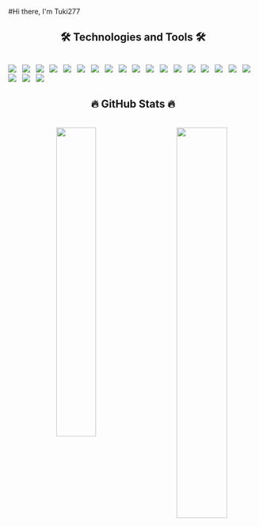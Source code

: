 #Hi there, I'm Tuki277

<h2 align="center">🛠 Technologies and Tools 🛠</h2>
<br>
<!-- https://simpleicons.org/ -->
<span><img src="https://img.shields.io/badge/MongoDB-%234ea94b.svg?style=for-the-badge&logo=mongodb&logoColor=white"/></span>
&nbsp;
<span><img src="https://img.shields.io/badge/mysql-%2300f.svg?style=for-the-badge&logo=mysql&logoColor=white"/></span>
&nbsp;
<span><img src="https://img.shields.io/badge/redis-%23DD0031.svg?style=for-the-badge&logo=redis&logoColor=white"/></span>
&nbsp;
<span><img src="https://img.shields.io/badge/expo-1C1E24?style=for-the-badge&logo=expo&logoColor=#D04A37"/></span>
&nbsp;
<span><img src="https://img.shields.io/badge/express.js-%23404d59.svg?style=for-the-badge&logo=express&logoColor=%2361DAFB"/></span>
&nbsp;
<span><img src="https://img.shields.io/badge/JWT-black?style=for-the-badge&logo=JSON%20web%20tokens"/></span>
&nbsp;
<span><img src="https://img.shields.io/badge/NPM-%23000000.svg?style=for-the-badge&logo=npm&logoColor=white"/></span>
&nbsp;
<span><img src="https://img.shields.io/badge/node.js-6DA55F?style=for-the-badge&logo=node.js&logoColor=white"/></span>
&nbsp;
<span><img src="https://img.shields.io/badge/react-%2320232a.svg?style=for-the-badge&logo=react&logoColor=%2361DAFB"/></span>
&nbsp;
<span><img src="https://img.shields.io/badge/react_native-%2320232a.svg?style=for-the-badge&logo=react&logoColor=%2361DAFB"/></span>
&nbsp;
<span><img src="https://img.shields.io/badge/Socket.io-black?style=for-the-badge&logo=socket.io&badgeColor=010101"/></span>
&nbsp;
<span><img src="https://img.shields.io/badge/vuejs-%2335495e.svg?style=for-the-badge&logo=vuedotjs&logoColor=%234FC08D"/></span>
&nbsp;
<span><img src="https://img.shields.io/badge/heroku-%23430098.svg?style=for-the-badge&logo=heroku&logoColor=white"/></span>
&nbsp;
<span><img src="https://img.shields.io/badge/Visual%20Studio%20Code-0078d7.svg?style=for-the-badge&logo=visual-studio-code&logoColor=white"/></span>
&nbsp;
<span><img src="https://img.shields.io/badge/html5-%23E34F26.svg?style=for-the-badge&logo=html5&logoColor=white"/></span>
&nbsp;
<span><img src="https://img.shields.io/badge/css3-%231572B6.svg?style=for-the-badge&logo=css3&logoColor=white"/></span>
&nbsp;
<span><img src="https://img.shields.io/badge/javascript-%23323330.svg?style=for-the-badge&logo=javascript&logoColor=%23F7DF1E"/></span>
&nbsp;
<span><img src="https://img.shields.io/badge/typescript-%23007ACC.svg?style=for-the-badge&logo=typescript&logoColor=white"/></span>
&nbsp;
<span><img src="https://img.shields.io/badge/Ubuntu-E95420?style=for-the-badge&logo=ubuntu&logoColor=white"/></span>
&nbsp;
<span><img src="https://img.shields.io/badge/docker-%230db7ed.svg?style=for-the-badge&logo=docker&logoColor=white"/></span>
&nbsp;
<span><img src="https://img.shields.io/badge/git-%23F05033.svg?style=for-the-badge&logo=git&logoColor=white"/></span>
&nbsp;
<br>

<h2 align="center">🔥 GitHub Stats 🔥</h2>
<!-- https://github.com/anuraghazra/github-readme-stats -->
<br>
<div align=center>
  <a href="#" title="Tuki277">
    <img width="40%" align="center" src="https://github-readme-stats.vercel.app/api/top-langs/?username=Tuki277&hide=c%23,powershell,Mathematica,Ruby,Objective-C,Objective-C%2b%2b,Cuda&title_color=61dafb&text_color=ffffff&icon_color=61dafb&bg_color=20232a&langs_count=8&layout=compact&border_color=61dafb&hide_border=true" />
  </a>
  <a href="#" title="Tuki277">
    <img align="right" width="45%" src="https://github-readme-stats.vercel.app/api?username=Tuki277&show_icons=true&theme=react&border_color=61dafb&hide_border=true" />
  </a>
</div>

